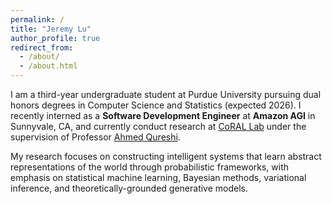 ```yaml
---
permalink: /
title: "Jeremy Lu"
author_profile: true
redirect_from: 
  - /about/
  - /about.html
---
```


I am a third-year undergraduate student at Purdue University pursuing dual honors degrees in 
Computer Science and Statistics (expected 2026).
I recently interned as a **Software Development Engineer** at **Amazon AGI** in Sunnyvale, CA,
and currently conduct research at [CoRAL Lab](https://corallab.net/) under the supervision of Professor [Ahmed Qureshi](https://qureshiahmed.github.io/).

My research focuses on constructing intelligent systems that learn 
abstract representations of the world through probabilistic frameworks,
with emphasis on statistical machine learning, Bayesian methods,
variational inference,
and theoretically-grounded generative models.





